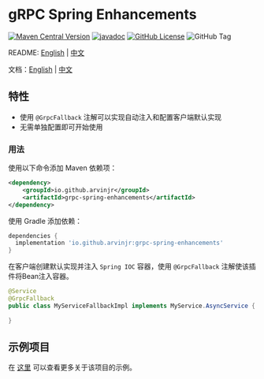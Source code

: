 # gRPC Spring Enhancements

[![Maven Central Version](https://img.shields.io/maven-central/v/io.github.arvinjr/grpc-spring-enhancements)](https://central.sonatype.com/artifact/io.github.arvinjr/grpc-spring-enhancements/overview)
[![javadoc](https://javadoc.io/badge2/io.github.arvinjr/grpc-spring-enhancements/javadoc.svg)](https://javadoc.io/doc/io.github.arvinjr/grpc-spring-enhancements)
[![GitHub License](https://img.shields.io/github/license/ArvinJr/grpc-enhancer)](LICENSE.txt)
![GitHub Tag](https://img.shields.io/github/v/tag/ArvinJr/grpc-enhancer)

README: [English](README.md) | [中文](README-zh-CN.md)

文档：[English](https://arvinjr.github.io/gRPC-Enhancer/en) | [中文](https://arvinjr.github.io/gRPC-Enhancer/zh-CN)

## 特性
- 使用 `@GrpcFallback` 注解可以实现自动注入和配置客户端默认实现
- 无需单独配置即可开始使用

### 用法

使用以下命令添加 Maven 依赖项：

```xml
<dependency>
    <groupId>io.github.arvinjr</groupId>
    <artifactId>grpc-spring-enhancements</artifactId>
</dependency>
```

使用 Gradle 添加依赖：

```gradle
dependencies {
  implementation 'io.github.arvinjr:grpc-spring-enhancements'
}
```

在客户端创建默认实现并注入 `Spring IOC` 容器，使用 `@GrpcFallback` 注解使该插件将Bean注入容器。

```java
@Service
@GrpcFallback
public class MyServiceFallbackImpl implements MyService.AsyncService {
	
}
```

## 示例项目

在 [这里](examples) 可以查看更多关于该项目的示例。
